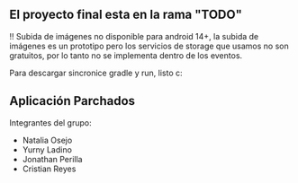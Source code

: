 
## El proyecto final esta en la rama "TODO"
!! Subida de imágenes no disponible para android 14+, la subida de imágenes es un prototipo pero los servicios de storage que usamos no son gratuitos, por lo tanto no se implementa dentro de los eventos.

Para descargar sincronice gradle y run, listo c:

## Aplicación Parchados

Integrantes del grupo:
- Natalia Osejo
- Yurny Ladino
- Jonathan Perilla
- Cristian Reyes
